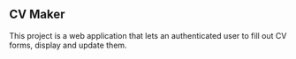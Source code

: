 ## CV Maker

This project is a web application that lets an authenticated user to fill out CV forms, display and update them. 
